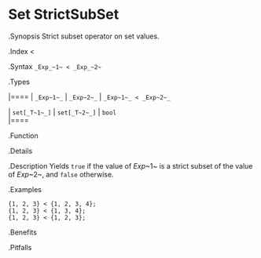# Set StrictSubSet

.Synopsis
Strict subset operator on set values.

.Index
<

.Syntax
`_Exp_~1~ < _Exp_~2~`

.Types


|====
| `_Exp~1~_`    |  `_Exp~2~_`    | `_Exp~1~_ < _Exp~2~_` 

| `set[_T~1~_]` |  `set[_T~2~_]` | `bool`              
|====

.Function

.Details

.Description
Yields `true` if the value of _Exp_~1~ is a strict subset of the value of _Exp_~2~,  and `false` otherwise.

.Examples
```rascal-shell
{1, 2, 3} < {1, 2, 3, 4};
{1, 2, 3} < {1, 3, 4};
{1, 2, 3} < {1, 2, 3};
```

.Benefits

.Pitfalls

